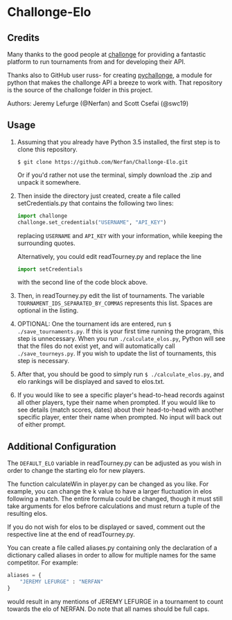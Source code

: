 # Challonge-Elo

## Credits

Many thanks to the good people at [challonge](http://challonge.com) for providing a fantastic platform to run tournaments from and for developing their API.

Thanks also to GitHub user russ- for creating [pychallonge](https://github.com/russ-/pychallonge), a module for python that makes the challonge API a breeze to work with. That repository is the source of the challonge folder in this project.

Authors: Jeremy Lefurge (@Nerfan) and Scott Csefai (@swc19)
## Usage

1. Assuming that you already have Python 3.5 installed, the first step is to clone this repository.

   ```
   $ git clone https://github.com/Nerfan/Challonge-Elo.git
   ```

   Or if you'd rather not use the terminal, simply download the .zip and unpack it somewhere.

2. Then inside the directory just created, create a file called setCredentials.py that contains the following two lines:

   ```python
   import challonge
   challonge.set_credentials("USERNAME", "API_KEY")
   ```

   replacing `USERNAME` and `API_KEY` with your information, while keeping the surrounding quotes.

   Alternatively, you could edit readTourney.py and replace the line

   ```python
   import setCredentials
   ```

   with the second line of the code block above.

3. Then, in readTourney.py edit the list of tournaments. The variable `TOURNAMENT_IDS_SEPARATED_BY_COMMAS` represents this list. Spaces are optional in the listing.

4. OPTIONAL: One the tournament ids are entered, run `$ ./save_tournaments.py`. If this is your first time running the program, this step is unnecessary. When you run `./calculate_elos.py`, Python will see that the files do not exist yet, and will automatically call `./save_tourneys.py`. If you wish to update the list of tournaments, this step is necessary.

5. After that, you should be good to simply run `$ ./calculate_elos.py`, and elo rankings will be displayed and saved to elos.txt.

6. If you would like to see a specific player's head-to-head records against all other players, type their name when prompted. If you would like to see details (match scores, dates) about their head-to-head with another specific player, enter their name when prompted. No input will back out of either prompt.

## Additional Configuration

The `DEFAULT_ELO` variable in readTourney.py can be adjusted as you wish in order to change the starting elo for new players.

The function calculateWin in player.py can be changed as you like. For example, you can change the k value to have a larger fluctuation in elos following a match. The entire formula could be changed, though it must still take arguments for elos befrore calculations and must return a tuple of the resulting elos.

If you do not wish for elos to be displayed or saved, comment out the respective line at the end of readTourney.py.

You can create a file called aliases.py containing only the declaration of a dictionary called aliases in order to allow for multiple names for the same competitor. For example:

```python
aliases = {
    "JEREMY LEFURGE" : "NERFAN"
}
```

would result in any mentions of JEREMY LEFURGE in a tournament to count towards the elo of NERFAN. Do note that all names should be full caps.
